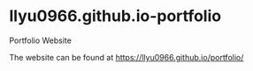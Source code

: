# llyu0966.github.io-portfolio
Portfolio Website

The website can be found at https://llyu0966.github.io/portfolio/
